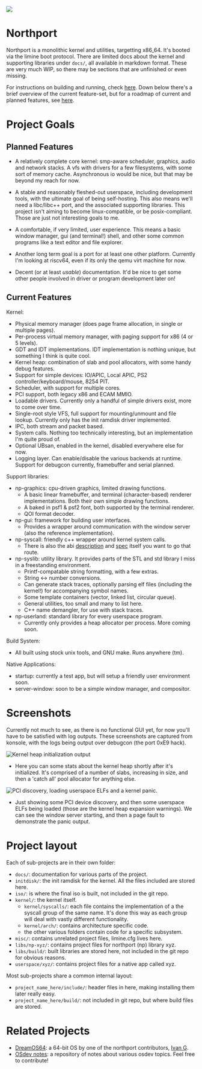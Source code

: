 ![](https://tokei.rs/b1/github/deanoburrito/northport)

# Northport
Northport is a monolithic kernel and utilities, targetting x86_64. It's booted via the limine boot protocol. 
There are limited docs about the kernel and supporting libraries under `docs/`, all available in markdown format. These are very much WIP, so there may be sections that are unfinished or even missing.

For instructions on building and running, check [here](docs/Building.md). Down below there's a brief overview of the current feature-set, but for a roadmap of current and planned features, see [here](docs/Roadmap.md).

# Project Goals
## Planned Features
- A relatively complete core kernel: smp-aware scheduler, graphics, audio and network stacks. A vfs with drivers for a few filesystems, with some sort of memory cache. Asynchronous io would be nice, but that may be beyond my reach for now.

- A stable and reasonably fleshed-out userspace, including development tools, with the ultimate goal of being self-hosting. This also means we'll need a libc/libc++ port, and the associated supporting libraries. This project isn't aiming to become linux-compatible, or be posix-compliant. Those are just not interesting goals to me.

- A comfortable, if very limited, user experience. This means a basic window manager, gui (and terminal!) shell, and other some common programs like a text editor and file explorer.

- Another long term goal is a port for at least one other platform. Currently I'm looking at riscv64, even if its only the qemu virt machine for now.

- Decent (or at least *usable*) documentation. It'd be nice to get some other people involved in driver or program development later on!

## Current Features
Kernel:
- Physical memory manager (does page frame allocation, in single or multiple pages).
- Per-process virtual memory manager, with paging support for x86 (4 or 5 levels).
- GDT and IDT implementations. IDT implementation is nothing unique, but something I think is quite cool.
- Kernel heap: combination of slab and pool allocators, with some handy debug features.
- Support for simple devices: IO/APIC, Local APIC, PS2 controller/keyboard/mouse, 8254 PIT.
- Scheduler, with support for multiple cores. 
- PCI support, both legacy x86 and ECAM MMIO.
- Loadable drivers. Currently only a handful of simple drivers exist, more to come over time.
- Single-root style VFS, full support for mounting/unmount and file lookup. Currently only has the init ramdisk driver implemented.
- IPC, both stream and packet based. 
- System calls. Nothing too technically interesting, but an implementation I'm quite proud of.
- Optional UBsan, enabled in the kernel, disabled everywhere else for now.
- Logging layer. Can enable/disable the various backends at runtime. Support for debugcon currently, framebuffer and serial planned.

Support libraries:
- np-graphics: cpu-driven graphics, limited drawing functions.
    - A basic linear framebuffer, and terminal (character-based) renderer implementations. Both their own simple drawing functions.
    - A baked in psf1 & psf2 font, both supported by the terminal renderer.
    - QOI format decoder.
- np-gui: framework for building user interfaces.
    - Provides a wrapper around communication with the window server (also the reference implementation).
- np-syscall: friendly c++ wrapper around kernel system calls.
    - There is also the abi [description](docs/kernel/SystemCalls.md) and [spec](docs/kernel/SystemCallList.md) itself you want to go that route.
- np-syslib: utility library. It provides parts of the STL and std library I miss in a freestanding environment.
    - Printf-compatable string formatting, with a few extras.
    - String <-> number conversions.
    - Can generate stack traces, optionally parsing elf files (including the kernel!) for accompanying symbol names.
    - Some template containers (vector, linked list, circular queue).
    - General utilities, too small and many to list here. 
    - C++ name demangler, for use with stack traces.
- np-userland: standard library for every userspace program.
    - Currently only provides a heap allocator per process. More coming soon.

Build System:
- All built using stock unix tools, and GNU make. Runs anywhere (tm).

Native Applications:
- startup: currently a test app, but will setup a friendly user environment soon.
- server-window: soon to be a simple window manager, and compositor.

# Screenshots
Currently not much to see, as there is no functional GUI yet, for now you'll have to be satisfied with log outputs. These screenshots are captured from konsole, with the logs being output over debugcon (the port 0xE9 hack).

![Kernel heap initialization output](https://user-images.githubusercontent.com/12033165/173810490-8387e2ed-2d4c-4be8-bd0b-dab702b4aeaf.png)
- Here you can some stats about the kernel heap shortly after it's initialized. It's comprised of a number of slabs, increasing in size, and then a 'catch all' pool allocator for anything else.

![PCI discovery, loading userspace ELFs and a kernel panic.](https://user-images.githubusercontent.com/12033165/173810625-6209a8e3-d244-4149-8b6c-c6ca9523e802.png)
- Just showing some PCI device discovery, and then some userspace ELFs being loaded (those are the kernel heap expansion warnings). We can see the window server starting, and then a page fault to demonstrate the panic output.

# Project layout
Each of sub-projects are in their own folder:
- `docs/`: documentation for various parts of the project. 
- `initdisk/`: the init ramdisk for the kernel. All the files included are stored here.
- `iso/`: is where the final iso is built, not included in the git repo.
- `kernel/`: the kernel itself. 
    - `kernel/syscalls/`: each file contains the implementation of a the syscall group of the same name. It's done this way as each group will deal with vastly different functionality.
    - `kernel/arch/`: contains architecture specific code.
    - the other various folders contain code for a specific subsystem.
- `misc/`: contains unrelated project files, limine.cfg lives here.
- `libs/np-xyz/`: contains project files for northport (np) library xyz.
- `libs/build/`: built libraries are stored here, not included in the git repo for obvious reasons.
- `userspace/xyz/`: contains project files for a native app called xyz.

Most sub-projects share a common internal layout:
- `project_name_here/include/`: header files in here, making installing them later really easy.
- `project_name_here/build/`: not included in git repo, but where build files are stored.

# Related Projects
- [DreamOS64](https://github.com/dreamos82/Dreamos64): a 64-bit OS by one of the northport contributors, [Ivan G](https://github.com/dreamos82). 
- [OSdev notes](https://github.com/dreamos82/Osdev-Notes): a repository of notes about various osdev topics. Feel free to contribute!
